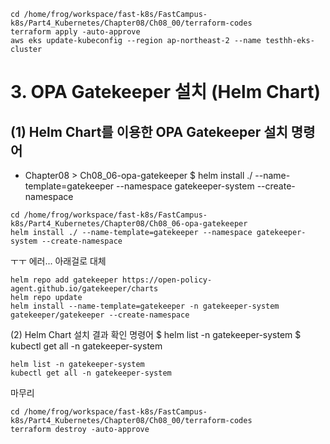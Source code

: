 ```
cd /home/frog/workspace/fast-k8s/FastCampus-k8s/Part4_Kubernetes/Chapter08/Ch08_00/terraform-codes
terraform apply -auto-approve
aws eks update-kubeconfig --region ap-northeast-2 --name testhh-eks-cluster

```

# 3. OPA Gatekeeper 설치 (Helm Chart)
## (1) Helm Chart를 이용한 OPA Gatekeeper 설치 명령어
- Chapter08 > Ch08_06-opa-gatekeeper
$ helm install ./ --name-template=gatekeeper --namespace
gatekeeper-system --create-namespace
```
cd /home/frog/workspace/fast-k8s/FastCampus-k8s/Part4_Kubernetes/Chapter08/Ch08_06-opa-gatekeeper
helm install ./ --name-template=gatekeeper --namespace gatekeeper-system --create-namespace
```
ㅜㅜ 에러... 아래걸로 대체
```
helm repo add gatekeeper https://open-policy-agent.github.io/gatekeeper/charts
helm repo update
helm install --name-template=gatekeeper -n gatekeeper-system gatekeeper/gatekeeper --create-namespace
```
(2) Helm Chart 설치 결과 확인 명령어
$ helm list -n gatekeeper-system
$ kubectl get all -n gatekeeper-system
```
helm list -n gatekeeper-system
kubectl get all -n gatekeeper-system
```

마무리
```
cd /home/frog/workspace/fast-k8s/FastCampus-k8s/Part4_Kubernetes/Chapter08/Ch08_00/terraform-codes
terraform destroy -auto-approve
```